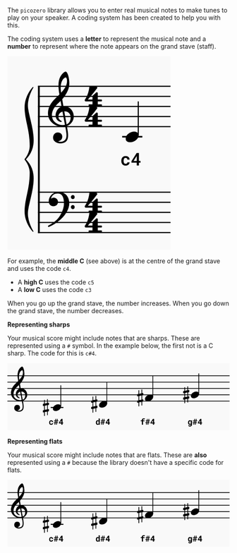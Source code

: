 The `picozero` library allows you to enter real musical notes to make tunes to play on your speaker. A coding system has been created to help you with this. 

The coding system uses a **letter** to represent the musical note and a **number** to represent where the note appears on the grand stave (staff). 

![A musical score with a middle C placed on the grand stave.](images/middle-c.png)

For example, the **middle C** (see above) is at the centre of the grand stave and uses the code `c4`.

+ A **high C** uses the code `c5`
+ A **low C** uses the code `c3`

When you go up the grand stave, the number increases. When you go down the grand stave, the number decreases. 

**Representing sharps**

Your musical score might include notes that are sharps. These are represented using a `#` symbol. In the example below, the first not is a C sharp. The code for this is `c#4`. 

![A musical score showing notes that are sharps.](images/sharp-notes.png)

**Representing flats**

Your musical score might include notes that are flats. These are **also** represented using a `#` because the library doesn't have a specific code for flats. 

![A musical score showing notes that are flats.](images/sharp-notes.png)